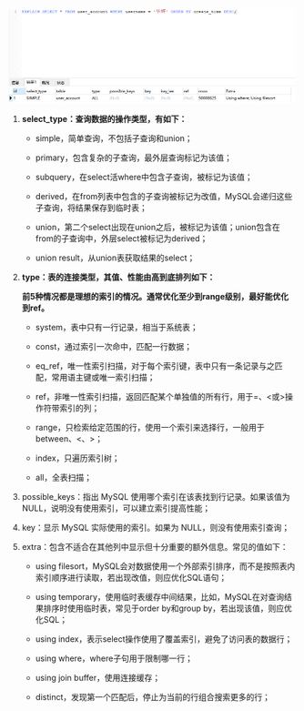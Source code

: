 ![clip_image001](../../图片/执行计划/clip_image001.png)

1. **select_type：查询数据的操作类型，有如下：**

    * simple，简单查询，不包括子查询和union；

    * primary，包含复杂的子查询，最外层查询标记为该值；

    * subquery，在select活where中包含子查询，被标记为该值；

    * derived，在from列表中包含的子查询被标记为改值，MySQL会递归这些子查询，将结果保存到临时表；

    * union，第二个select出现在union之后，被标记为该值；union包含在from的子查询中，外层select被标记为derived；

    * union result，从union表获取结果的select；

 

 

2. **type：表的连接类型，其值、性能由高到底排列如下：**

    **前5种情况都是理想的索引的情况。通常优化至少到range级别，最好能优化到ref。**

    * system，表中只有一行记录，相当于系统表；

    * const，通过索引一次命中，匹配一行数据；

    * eq_ref，唯一性索引扫描，对于每个索引键，表中只有一条记录与之匹配，常用语主键或唯一索引扫描；

    * ref，非唯一性索引扫描，返回匹配某个单独值的所有行，用于=、<或>操作符带索引的列；

    * range，只检索给定范围的行，使用一个索引来选择行，一般用于between、<、>；

    * index，只遍历索引树；

    * all，全表扫描；

    

 

3. possible_keys：指出 MySQL 使用哪个索引在该表找到行记录。如果该值为 NULL，说明没有使用索引，可以建立索引提高性能；

4. key：显示 MySQL 实际使用的索引。如果为 NULL，则没有使用索引查询；

 

5. extra：包含不适合在其他列中显示但十分重要的额外信息。常见的值如下：

    * using filesort，MySQL会对数据使用一个外部索引排序，而不是按照表内索引顺序进行读取，若出现改值，则应优化SQL语句；

    * using temporary，使用临时表缓存中间结果，比如，MySQL在对查询结果排序时使用临时表，常见于order by和group by，若出现该值，则应优化SQL；

    * using index，表示select操作使用了覆盖索引，避免了访问表的数据行；

    * using where，where子句用于限制哪一行；

    * using join buffer，使用连接缓存；

    * distinct，发现第一个匹配后，停止为当前的行组合搜索更多的行；